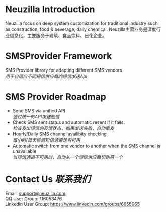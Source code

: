 # Neuzilla Introduction
 Neuzilla focus on deep system customization for traditional industry such as construction, food & beverage, daily chemical.
 Neuzilla主营业务是深度行业信息化，主要服务于建筑、食品饮料、日化企业。

# SMSProvider Framework
SMS Provider library for adapting different SMS vendors  
_用于自适应不同短信供应商的短信发送Api_

# SMS Provider Roadmap
- Send SMS via unified API  
  _通过统一的API发送短信_
- Check SMS sent status and automatic resent if it fails  
  _检查发出短信的反馈状态，如果发送失败，自动重发_
- Hourly/Daily SMS channel availibity checking  
  _每小时/每天检测短信通道是否可用_
- Automatic switch from one vendor to another when the SMS channel is unavailable  
  _当短信通道不可用时，自动从一个短信供应商切到另一个_

# Contact Us _联系我们_
Email: <support@neuzilla.com>  
QQ User Group: 116053476   
Linkedin User Group: <https://www.linkedin.com/groups/6655065>   

